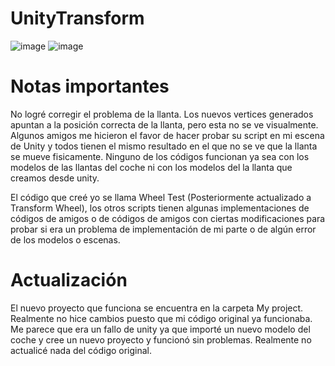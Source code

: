 # UnityTransform

![image](https://github.com/juanpaRdeCh/UnityTransform/assets/117610011/ae49080f-9eca-4ae6-912d-599003d3808c)
![image](https://github.com/juanpaRdeCh/UnityTransform/assets/117610011/ca2abfe7-2eaa-44e4-bc2f-d75889e2cc32)

# Notas importantes

No logré corregir el problema de la llanta. Los nuevos vertices generados apuntan a la posición correcta de la llanta, pero esta no se ve visualmente. Algunos amigos me hicieron el favor de hacer probar su script en mi escena de Unity y todos tienen el mismo resultado en el que no se ve que la llanta se mueve fisicamente. Ninguno de los códigos funcionan ya sea con los modelos de las llantas del coche ni con los modelos del la llanta que creamos desde unity.

El código que creé yo se llama Wheel Test (Posteriormente actualizado a Transform Wheel), los otros scripts tienen algunas implementaciones de códigos de amigos o de códigos de amigos con ciertas modificaciones para probar si era un problema de implementación de mi parte o de algún error de los modelos o escenas.

# Actualización

El nuevo proyecto que funciona se encuentra en la carpeta My project. Realmente no hice cambios puesto que mi código original ya funcionaba. Me parece que era un fallo de unity ya que importé un nuevo modelo del coche y cree un nuevo proyecto y funcionó sin problemas. Realmente no actualicé nada del código original.
